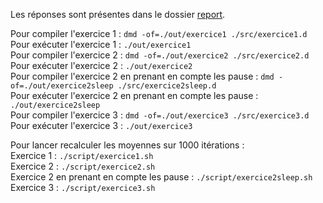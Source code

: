 <p>Les réponses sont présentes dans le dossier <a href=./report>report</a>.
<p>Pour compiler l'exercice 1 : <code>dmd -of=./out/exercice1 ./src/exercice1.d</code></br>
Pour exécuter l'exercice 1 : <code>./out/exercice1</code></br>
Pour compiler l'exercice 2 : <code>dmd -of=./out/exercice2 ./src/exercice2.d</code></br>
Pour exécuter l'exercice 2 : <code>./out/exercice2</code></br>
Pour compiler l'exercice 2 en prenant en compte les pause : <code>dmd -of=./out/exercice2sleep ./src/exercice2sleep.d</code></br>
Pour exécuter l'exercice 2 en prenant en compte les pause : <code>./out/exercice2sleep</code></br>
Pour compiler l'exercice 3 : <code>dmd -of=./out/exercice3 ./src/exercice3.d</code></br>
Pour exécuter l'exercice 3 : <code>./out/exercice3</code></br></p>
</p>Pour lancer recalculer les moyennes sur 1000 itérations :</br>
Exercice 1 : <code>./script/exercice1.sh</code></br>
Exercice 2 : <code>./script/exercice2.sh</code></br>
Exercice 2 en prenant en compte les pause : <code>./script/exercice2sleep.sh</code></br>
Exercice 3 : <code>./script/exercice3.sh</code></br></p>